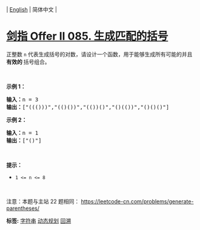 | [English](README_EN.md) | 简体中文 |

# [剑指 Offer II 085. 生成匹配的括号](https://leetcode.cn/problems/IDBivT)
<p>正整数&nbsp;<code>n</code>&nbsp;代表生成括号的对数，请设计一个函数，用于能够生成所有可能的并且 <strong>有效的 </strong>括号组合。</p>

<p>&nbsp;</p>

<p><strong>示例 1：</strong></p>

<pre>
<strong>输入：</strong>n = 3
<strong>输出：</strong>[&quot;((()))&quot;,&quot;(()())&quot;,&quot;(())()&quot;,&quot;()(())&quot;,&quot;()()()&quot;]
</pre>

<p><strong>示例 2：</strong></p>

<pre>
<strong>输入：</strong>n = 1
<strong>输出：</strong>[&quot;()&quot;]
</pre>

<p>&nbsp;</p>

<p><strong>提示：</strong></p>

<ul>
	<li><code>1 &lt;= n &lt;= 8</code></li>
</ul>

<p>&nbsp;</p>

<p><meta charset="UTF-8" />注意：本题与主站 22&nbsp;题相同：&nbsp;<a href="https://leetcode-cn.com/problems/generate-parentheses/">https://leetcode-cn.com/problems/generate-parentheses/</a></p>

**标签:**  [字符串](https://leetcode.cn/tag/string) [动态规划](https://leetcode.cn/tag/dynamic-programming) [回溯](https://leetcode.cn/tag/backtracking) 